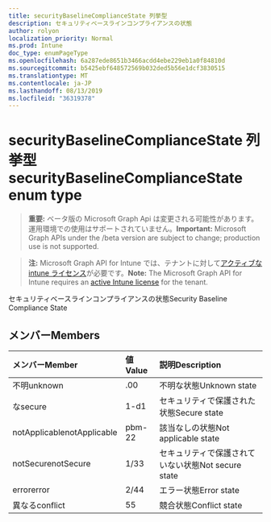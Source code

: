 ```yaml
---
title: securityBaselineComplianceState 列挙型
description: セキュリティベースラインコンプライアンスの状態
author: rolyon
localization_priority: Normal
ms.prod: Intune
doc_type: enumPageType
ms.openlocfilehash: 6a287ede8651b3466acdd4ebe229eb1a0f84810d
ms.sourcegitcommit: b5425ebf648572569b032ded5b56e1dcf3830515
ms.translationtype: MT
ms.contentlocale: ja-JP
ms.lasthandoff: 08/13/2019
ms.locfileid: "36319378"
---
```

# <a name="securitybaselinecompliancestate-enum-type"></a><span data-ttu-id="6ce88-103">securityBaselineComplianceState 列挙型</span><span class="sxs-lookup"><span data-stu-id="6ce88-103">securityBaselineComplianceState enum type</span></span>

> <span data-ttu-id="6ce88-104">**重要:** ベータ版の Microsoft Graph Api は変更される可能性があります。運用環境での使用はサポートされていません。</span><span class="sxs-lookup"><span data-stu-id="6ce88-104">**Important:** Microsoft Graph APIs under the /beta version are subject to change; production use is not supported.</span></span>

> <span data-ttu-id="6ce88-105">**注:** Microsoft Graph API for Intune では、テナントに対して[アクティブな intune ライセンス](https://go.microsoft.com/fwlink/?linkid=839381)が必要です。</span><span class="sxs-lookup"><span data-stu-id="6ce88-105">**Note:** The Microsoft Graph API for Intune requires an [active Intune license](https://go.microsoft.com/fwlink/?linkid=839381) for the tenant.</span></span>

<span data-ttu-id="6ce88-106">セキュリティベースラインコンプライアンスの状態</span><span class="sxs-lookup"><span data-stu-id="6ce88-106">Security Baseline Compliance State</span></span>

## <a name="members"></a><span data-ttu-id="6ce88-107">メンバー</span><span class="sxs-lookup"><span data-stu-id="6ce88-107">Members</span></span>
|<span data-ttu-id="6ce88-108">メンバー</span><span class="sxs-lookup"><span data-stu-id="6ce88-108">Member</span></span>|<span data-ttu-id="6ce88-109">値</span><span class="sxs-lookup"><span data-stu-id="6ce88-109">Value</span></span>|<span data-ttu-id="6ce88-110">説明</span><span class="sxs-lookup"><span data-stu-id="6ce88-110">Description</span></span>|
|:---|:---|:---|
|<span data-ttu-id="6ce88-111">不明</span><span class="sxs-lookup"><span data-stu-id="6ce88-111">unknown</span></span>|<span data-ttu-id="6ce88-112">.0</span><span class="sxs-lookup"><span data-stu-id="6ce88-112">0</span></span>|<span data-ttu-id="6ce88-113">不明な状態</span><span class="sxs-lookup"><span data-stu-id="6ce88-113">Unknown state</span></span>|
|<span data-ttu-id="6ce88-114">な</span><span class="sxs-lookup"><span data-stu-id="6ce88-114">secure</span></span>|<span data-ttu-id="6ce88-115">1-d</span><span class="sxs-lookup"><span data-stu-id="6ce88-115">1</span></span>|<span data-ttu-id="6ce88-116">セキュリティで保護された状態</span><span class="sxs-lookup"><span data-stu-id="6ce88-116">Secure state</span></span>|
|<span data-ttu-id="6ce88-117">notApplicable</span><span class="sxs-lookup"><span data-stu-id="6ce88-117">notApplicable</span></span>|<span data-ttu-id="6ce88-118">pbm-2</span><span class="sxs-lookup"><span data-stu-id="6ce88-118">2</span></span>|<span data-ttu-id="6ce88-119">該当なしの状態</span><span class="sxs-lookup"><span data-stu-id="6ce88-119">Not applicable state</span></span>|
|<span data-ttu-id="6ce88-120">notSecure</span><span class="sxs-lookup"><span data-stu-id="6ce88-120">notSecure</span></span>|<span data-ttu-id="6ce88-121">1/3</span><span class="sxs-lookup"><span data-stu-id="6ce88-121">3</span></span>|<span data-ttu-id="6ce88-122">セキュリティで保護されていない状態</span><span class="sxs-lookup"><span data-stu-id="6ce88-122">Not secure state</span></span>|
|<span data-ttu-id="6ce88-123">error</span><span class="sxs-lookup"><span data-stu-id="6ce88-123">error</span></span>|<span data-ttu-id="6ce88-124">2/4</span><span class="sxs-lookup"><span data-stu-id="6ce88-124">4</span></span>|<span data-ttu-id="6ce88-125">エラー状態</span><span class="sxs-lookup"><span data-stu-id="6ce88-125">Error state</span></span>|
|<span data-ttu-id="6ce88-126">異なる</span><span class="sxs-lookup"><span data-stu-id="6ce88-126">conflict</span></span>|<span data-ttu-id="6ce88-127">5</span><span class="sxs-lookup"><span data-stu-id="6ce88-127">5</span></span>|<span data-ttu-id="6ce88-128">競合状態</span><span class="sxs-lookup"><span data-stu-id="6ce88-128">Conflict state</span></span>|



